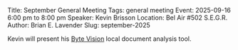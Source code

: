 Title: September General Meeting
Tags: general meeting
Event: 2025-09-16 6:00 pm to 8:00 pm
Speaker: Kevin Brisson
Location: Bel Air #502 S.E.G.R.
Author: Brian E. Lavender
Slug: september-2025

Kevin will present his [Byte Vision](https://github.com/kbrisso/byte-vision) local document analysis 
tool.

